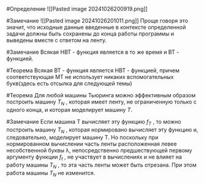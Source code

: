 #Определение 
![[Pasted image 20241026200919.png]]

#Замечание 
![[Pasted image 20241026201011.png]]
	Проще говоря это значит, что исходные данные введенные в контексте определенной задачи должны быть сохранены до конца работы программы и выведены вместе с ответом на ленту.
	
#Замечание 
	Всякая НВТ - функция является в то же время и ВТ - функцией.

#Теорема Всякая ВТ - функция является НВТ - функцией, причем соответствующая МТ не использует никаких вспомогательных букв(здесь есть отсылка для следующей темы)

#Теорема Для любой машины Тьюринга можно эффективным образом построить машину $T_{N}$ , которая имеет ленту, не ограниченную только с одного конца, и которая моделирует машину $Т$.

#Замечание Если машина T вычисляет эту функцию $f_{T}$ , то можно построить машину $T_{N}$ , которая нормировано вычисляет эту функцию и, следовательно, моделирует машину T. Но поскольку при нормированном вычислении часть ленты расположенная левее несобственной буквы λ, непосредственно предшествующей первому аргументу функции $f_{t}$ , не участвует в вычислениях и не влияет на работу машины $T_{N}$ , то эта часть ленты может быть отрезана. При этом работа машины $T_{N}$ не изменится.